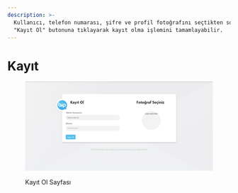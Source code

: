 ```yaml
---
description: >-
  Kullanıcı, telefon numarası, şifre ve profil fotoğrafını seçtikten sonra
  "Kayıt Ol" butonuna tıklayarak kayıt olma işlemini tamamlayabilir.
---
```


# Kayıt



<figure><img src="../.gitbook/assets/kayit.png" alt=""><figcaption><p>Kayıt Ol Sayfası</p></figcaption></figure>
